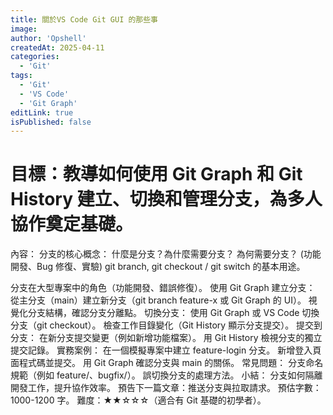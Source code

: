 ```yaml
---
title: 關於VS Code Git GUI 的那些事
image:
author: 'Opshell'
createdAt: 2025-04-11
categories:
  - 'Git'
tags:
  - 'Git'
  - 'VS Code'
  - 'Git Graph'
editLink: true
isPublished: false
---
```


# 目標：教導如何使用 Git Graph 和 Git History 建立、切換和管理分支，為多人協作奠定基礎。
內容：
分支的核心概念：
什麼是分支？為什麼需要分支？
為何需要分支？ (功能開發、Bug 修復、實驗)
git branch, git checkout / git switch 的基本用途。

分支在大型專案中的角色（功能開發、錯誤修復）。
使用 Git Graph 建立分支：
從主分支（main）建立新分支（git branch feature-x 或 Git Graph 的 UI）。
視覺化分支結構，確認分支分離點。
切換分支：
使用 Git Graph 或 VS Code 切換分支（git checkout）。
檢查工作目錄變化（Git History 顯示分支提交）。
提交到分支：
在新分支提交變更（例如新增功能檔案）。
用 Git History 檢視分支的獨立提交記錄。
實務案例：
在一個模擬專案中建立 feature-login 分支。
新增登入頁面程式碼並提交。
用 Git Graph 確認分支與 main 的關係。
常見問題：
分支命名規範（例如 feature/、bugfix/）。
誤切換分支的處理方法。
小結：
分支如何隔離開發工作，提升協作效率。
預告下一篇文章：推送分支與拉取請求。
預估字數：1000-1200 字。
難度：★★☆☆☆（適合有 Git 基礎的初學者）。